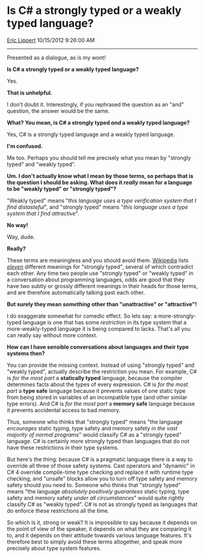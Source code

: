 <div id="page">

# Is C\# a strongly typed or a weakly typed language?

[Eric Lippert](https://social.msdn.microsoft.com/profile/Eric%20Lippert) 10/15/2012 9:26:00 AM

-----

<div id="content">

<div class="mine">

Presented as a dialogue, as is my wont\!

**Is C\# a strongly typed or a weakly typed language?**

Yes.

**That is unhelpful.**

I don't doubt it. Interestingly, if you rephrased the question as an "and" question, the answer would be the same.

**What? You mean, is C\# a strongly typed *and* a weakly typed language?**

Yes, C\# is a strongly typed language and a weakly typed language.

**I'm confused.**

Me too. Perhaps you should tell me precisely what you mean by "strongly typed" and "weakly typed".

**Um. I don't actually know what I mean by those terms, so perhaps that is the question I should be asking. What does it *really* mean for a language to be "weakly typed" or "strongly typed"?**

"Weakly typed" means "*this language uses a type verification system that I find distasteful*", and "strongly typed" means "*this language uses a type system that I find attractive*".

**No way\!**

Way, dude.

**Really?**

These terms are meaningless and you should avoid them. [Wikipedia](http://en.wikipedia.org/wiki/Strong_typing) lists *[eleven](https://www.youtube.com/watch?v=ll7rWiY5obI)* different meanings for "strongly typed", several of which contradict each other. Any time two people use "strongly typed" or "weakly typed" in a conversation about programming languages, odds are good that they have two subtly or grossly different meanings in their heads for those terms, and are therefore automatically talking past each other.

**But surely they mean *something* other than "unattractive" or "attractive"\!**

I do exaggerate somewhat for comedic effect. So lets say: a more-strongly-typed language is one that has some *restriction* in its type system that a more-weakly-typed language it is being compared to lacks. That's all you can really say without more context.

**How can I have sensible conversations about languages and their type systems then?**

You can provide the missing context. Instead of using "strongly typed" and "weakly typed", actually describe the restriction you mean. For example, C\# is *for the most part* a **statically typed** language, because the compiler determines facts about the types of every expression. C\# is *for the most part* a **type safe** language because it prevents values of one static type from being stored in variables of an incompatible type (and other similar type errors). And C\# is *for the most part* a **memory safe** language because it prevents accidental access to bad memory.

Thus, someone who thinks that "strongly typed" means "the language *encourages* static typing, type safety and memory safety *in the vast majority of normal programs*" would classify C\# as a "strongly typed" language. C\# is certainly more strongly typed than languages that do not have these restrictions in their type systems.

But here's the thing: because C\# is a pragmatic language there is a way to override all three of those safety systems. Cast operators and "dynamic" in C\# 4 override compile-time type checking and replace it with runtime type checking, and "unsafe" blocks allow you to turn off type safety and memory safety should you need to. Someone who thinks that "strongly typed" means "the language *absolutely positively guarantees* static typing, type safety and memory safety *under all circumstances*" would quite rightly classify C\# as "weakly typed". C\# is not as strongly typed as languages that do enforce these restrictions all the time.

So which is it, strong or weak? It is impossible to say because it depends on the point of view of the speaker, it depends on what they are comparing it to, and it depends on their attitude towards various language features. It's therefore best to simply avoid these terms altogether, and speak more precisely about type system features.

</div>

</div>

</div>

